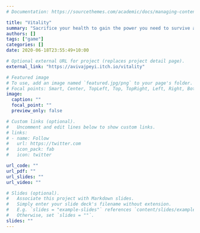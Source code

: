 ```yaml
---
# Documentation: https://sourcethemes.com/academic/docs/managing-content/

title: "Vitality"
summary: "Sacrifice your health to gain the power you need to survive against the uprising of cuboid shapes!"
authors: []
tags: ["game"]
categories: []
date: 2020-06-18T23:55:49+10:00

# Optional external URL for project (replaces project detail page).
external_link: "https://avivajpeyi.itch.io/vitality"

# Featured image
# To use, add an image named `featured.jpg/png` to your page's folder.
# Focal points: Smart, Center, TopLeft, Top, TopRight, Left, Right, BottomLeft, Bottom, BottomRight.
image:
  caption: ""
  focal_point: ""
  preview_only: false

# Custom links (optional).
#   Uncomment and edit lines below to show custom links.
# links:
# - name: Follow
#   url: https://twitter.com
#   icon_pack: fab
#   icon: twitter

url_code: ""
url_pdf: ""
url_slides: ""
url_video: ""

# Slides (optional).
#   Associate this project with Markdown slides.
#   Simply enter your slide deck's filename without extension.
#   E.g. `slides = "example-slides"` references `content/slides/example-slides.md`.
#   Otherwise, set `slides = ""`.
slides: ""
---
```

